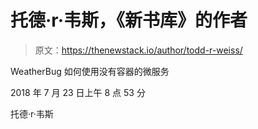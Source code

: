 # 托德·r·韦斯，《新书库》的作者

> 原文：<https://thenewstack.io/author/todd-r-weiss/>

WeatherBug 如何使用没有容器的微服务

2018 年 7 月 23 日上午 8 点 53 分

托德·r·韦斯